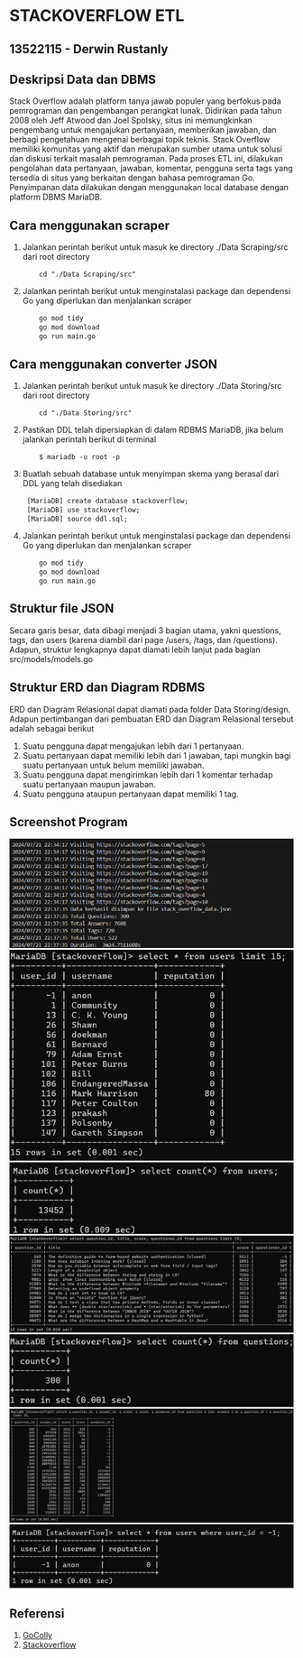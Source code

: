# STACKOVERFLOW ETL

## 13522115 - Derwin Rustanly

## Deskripsi Data dan DBMS

Stack Overflow adalah platform tanya jawab populer yang berfokus pada pemrograman dan pengembangan perangkat lunak. Didirikan pada tahun 2008 oleh Jeff Atwood dan Joel Spolsky, situs ini memungkinkan pengembang untuk mengajukan pertanyaan, memberikan jawaban, dan berbagi pengetahuan mengenai berbagai topik teknis. Stack Overflow memiliki komunitas yang aktif dan merupakan sumber utama untuk solusi dan diskusi terkait masalah pemrograman. Pada proses ETL ini, dilakukan pengolahan data pertanyaan, jawaban, komentar, pengguna serta tags yang tersedia di situs yang berkaitan dengan bahasa pemrograman Go. Penyimpanan data dilakukan dengan menggunakan local database dengan platform DBMS MariaDB.

## Cara menggunakan scraper

1. Jalankan perintah berikut untuk masuk ke directory ./Data Scraping/src dari root directory

   ```
       cd "./Data Scraping/src"
   ```

2. Jalankan perintah berikut untuk menginstalasi package dan dependensi Go yang diperlukan dan menjalankan scraper
   ```
       go mod tidy
       go mod download
       go run main.go
   ```

## Cara menggunakan converter JSON

1. Jalankan perintah berikut untuk masuk ke directory ./Data Storing/src dari root directory

   ```
       cd "./Data Storing/src"
   ```

2. Pastikan DDL telah dipersiapkan di dalam RDBMS MariaDB, jika belum jalankan perintah berikut di terminal
   ```
       $ mariadb -u root -p
   ```
3. Buatlah sebuah database untuk menyimpan skema yang berasal dari DDL yang telah disediakan

   ```
    [MariaDB] create database stackoverflow;
    [MariaDB] use stackoverflow;
    [MariaDB] source ddl.sql;
   ```

4. Jalankan perintah berikut untuk menginstalasi package dan dependensi Go yang diperlukan dan menjalankan scraper
   ```
       go mod tidy
       go mod download
       go run main.go
   ```

## Struktur file JSON

Secara garis besar, data dibagi menjadi 3 bagian utama, yakni questions, tags, dan users (karena diambil dari page /users, /tags, dan /questions). Adapun, struktur lengkapnya dapat diamati lebih lanjut pada bagian src/models/models.go

## Struktur ERD dan Diagram RDBMS

ERD dan Diagram Relasional dapat diamati pada folder Data Storing/design. Adapun pertimbangan dari pembuatan ERD dan Diagram Relasional tersebut adalah sebagai berikut

1. Suatu pengguna dapat mengajukan lebih dari 1 pertanyaan.
2. Suatu pertanyaan dapat memiliki lebih dari 1 jawaban, tapi mungkin bagi suatu pertanyaan untuk belum memiliki jawaban.
3. Suatu pengguna dapat mengirimkan lebih dari 1 komentar terhadap suatu pertanyaan maupun jawaban.
4. Suatu pengguna ataupun pertanyaan dapat memiliki 1 tag.

## Screenshot Program
![OutputScraper](./Data%20Scraping/screenshot/result.png)
![ss1](./Data%20Storing/screenshot/ss1.png)
![ss2](./Data%20Storing/screenshot/ss2.png)
![ss3](./Data%20Storing/screenshot/ss3.png)
![ss4](./Data%20Storing/screenshot/ss4.png)
![ss5](./Data%20Storing/screenshot/ss5.png)
![ss6](./Data%20Storing/screenshot/ss6.png)


## Referensi
1. [GoColly](https://github.com/gocolly/colly/v2)
2. [Stackoverflow](https://stackoverflow.com)